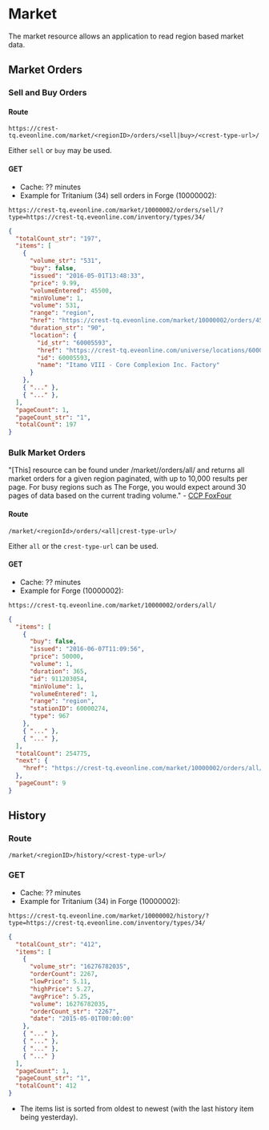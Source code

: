 # Market
The market resource allows an application to read region based market data.

## Market Orders
### Sell and Buy Orders
#### Route
``https://crest-tq.eveonline.com/market/<regionID>/orders/<sell|buy>/<crest-type-url>/``

Either `sell` or `buy` may be used.

#### GET
* Cache: ?? minutes
* Example for Tritanium (34) sell orders in Forge (10000002):

``https://crest-tq.eveonline.com/market/10000002/orders/sell/?type=https://crest-tq.eveonline.com/inventory/types/34/``

```json
{
  "totalCount_str": "197",
  "items": [
    {
      "volume_str": "531",
      "buy": false,
      "issued": "2016-05-01T13:48:33",
      "price": 9.99,
      "volumeEntered": 45500,
      "minVolume": 1,
      "volume": 531,
      "range": "region",
      "href": "https://crest-tq.eveonline.com/market/10000002/orders/4523489059/",
      "duration_str": "90",
      "location": {
        "id_str": "60005593",
        "href": "https://crest-tq.eveonline.com/universe/locations/60005593/",
        "id": 60005593,
        "name": "Itamo VIII - Core Complexion Inc. Factory"
      }
    },
    { "..." },
    { "..." },
  ],
  "pageCount": 1,
  "pageCount_str": "1",
  "totalCount": 197
}
```

### Bulk Market Orders

"[This] resource can be found under /market/<regionID>/orders/all/ and returns all market orders for a given region paginated, with up to 10,000 results per page. For busy regions such as The Forge, you would expect around 30 pages of data based on the current trading volume." - [CCP FoxFour](https://developers.eveonline.com/blog/article/new-crest-resource-for-bulk-market-orders)

#### Route
``/market/<regionId>/orders/<all|crest-type-url>/``

Either `all` or the `crest-type-url` can be used.

#### GET
* Cache: ?? minutes
* Example for Forge (10000002):

``https://crest-tq.eveonline.com/market/10000002/orders/all/``

```json
{
  "items": [
    {
      "buy": false,
      "issued": "2016-06-07T11:09:56",
      "price": 50000,
      "volume": 1,
      "duration": 365,
      "id": 911203054,
      "minVolume": 1,
      "volumeEntered": 1,
      "range": "region",
      "stationID": 60000274,
      "type": 967
    },
    { "..." },
    { "..." },
  ],
  "totalCount": 254775,
  "next": {
    "href": "https://crest-tq.eveonline.com/market/10000002/orders/all/?page=2"
  },
  "pageCount": 9
}
```

## History
### Route
``/market/<regionID>/history/<crest-type-url>/``

### GET
* Cache: ?? minutes
* Example for Tritanium (34) in Forge (10000002):

``https://crest-tq.eveonline.com/market/10000002/history/?type=https://crest-tq.eveonline.com/inventory/types/34/``

```json
{
  "totalCount_str": "412",
  "items": [
    {
      "volume_str": "16276782035",
      "orderCount": 2267,
      "lowPrice": 5.11,
      "highPrice": 5.27,
      "avgPrice": 5.25,
      "volume": 16276782035,
      "orderCount_str": "2267",
      "date": "2015-05-01T00:00:00"
    },
    { "..." },
    { "..." },
    { "..." },
    { "..." }
  ],
  "pageCount": 1,
  "pageCount_str": "1",
  "totalCount": 412
}
```

* The items list is sorted from oldest to newest (with the last history item being yesterday).
